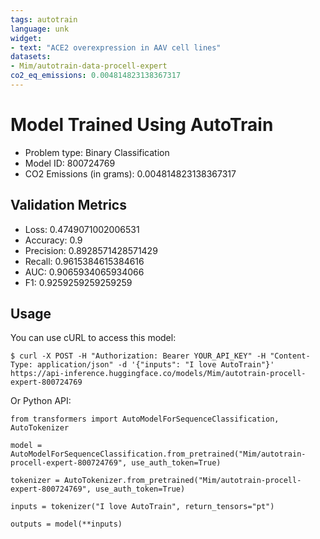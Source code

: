 ```yaml
---
tags: autotrain
language: unk
widget:
- text: "ACE2 overexpression in AAV cell lines"
datasets:
- Mim/autotrain-data-procell-expert
co2_eq_emissions: 0.004814823138367317
---
```


# Model Trained Using AutoTrain

- Problem type: Binary Classification
- Model ID: 800724769
- CO2 Emissions (in grams): 0.004814823138367317

## Validation Metrics

- Loss: 0.4749071002006531
- Accuracy: 0.9
- Precision: 0.8928571428571429
- Recall: 0.9615384615384616
- AUC: 0.9065934065934066
- F1: 0.9259259259259259

## Usage

You can use cURL to access this model:

```
$ curl -X POST -H "Authorization: Bearer YOUR_API_KEY" -H "Content-Type: application/json" -d '{"inputs": "I love AutoTrain"}' https://api-inference.huggingface.co/models/Mim/autotrain-procell-expert-800724769
```

Or Python API:

```
from transformers import AutoModelForSequenceClassification, AutoTokenizer

model = AutoModelForSequenceClassification.from_pretrained("Mim/autotrain-procell-expert-800724769", use_auth_token=True)

tokenizer = AutoTokenizer.from_pretrained("Mim/autotrain-procell-expert-800724769", use_auth_token=True)

inputs = tokenizer("I love AutoTrain", return_tensors="pt")

outputs = model(**inputs)
```